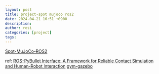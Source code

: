 ```yaml
---
layout: post
title: project-spot mujoco ros2
date: 2024-04-21 16:51 +0900
description:
author: rosi
categories: [project]
tags:
---
```


[Spot-MuJoCo-ROS2](https://github.com/MindSpaceInc/Spot-MuJoCo-ROS2)

ref:
[ROS-PyBullet Interface: A Framework for Reliable
Contact Simulation and Human-Robot Interaction](https://proceedings.mlr.press/v205/mower23a/mower23a.pdf)
[gym-gazebo](https://github.com/RoboticsLabURJC/2019-tfm-ignacio-arranz/tree/master/gym-gazebo)
